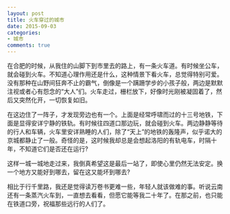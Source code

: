 ```yaml
---
layout: post
title: 火车穿过的城市
date: 2015-09-03
categories:
- 城市
comments: true
---
```



在合肥的时候，从我住的山脚下到市里去的路上，有一条火车道。有时候坐公车，就会碰到火车。不知道心理作用还是什么，这种情景下看火车，总觉得特别可爱。没有那种在山野间狂奔不止的霸气，倒像是一个蹒跚学步的小孩子般，两边是默默注视或者心有怨念的“大人”们。火车走过，栅栏放下，好像时光刚被凝固着了，然后又突然化开，一切恢复如旧。



在这边住了一阵子，才发现旁边也有一个。上面是经常呼啸而过的十三号地铁，下面是显得安详宁静的铁轨。有时候往四道口那边玩，就会碰到火车。两边静静等待的行人和车辆，火车里安详熟睡的人们，除了“天上”的地铁的轰隆声，似乎诺大的京城都静止了一般。奇怪的是，这时候我却总是会想起洛阳的有轨电车，时隔十年，不知道它们是否还在运行?

这样一城一城地走过来，我倒真希望这是最后一站了，即使心里仍然无法安定。换一个地方又能好到哪去，留在这又能坏到哪去?


相比于行千里路，我还是觉得读万卷书更难一些，年轻人就该做难的事。听说云南还有一条蒸汽火车到，一直想去看看，但愿它能等我二十年了。在那之前，也只能在铁道口旁，祝福那些远行的人们了。
